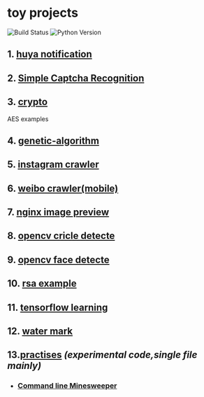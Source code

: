# toy projects

![Build Status](https://travis-ci.org/Akame-moe/PythonProject.svg?branch=master) ![Python Version](https://img.shields.io/badge/python-3.5.2-blue.svg)

## 1. [huya notification](src/huya)

## 2. [Simple Captcha Recognition](src/afreesms-captcha-recognition)

## 3. [crypto](src/crypto)

AES examples

## 4. [genetic-algorithm](src/genetic-algorithm)

## 5. [instagram crawler](src/instagram)

## 6. [weibo crawler(mobile)](src/m-weibo-crawler)

## 7. [nginx image preview](src/nginx-image-preview)

## 8. [opencv cricle detecte](src/opencv-cricle-detecte)

## 9. [opencv face detecte](src/opencv-face-detecte)

## 10. [rsa example](src/rsa)

## 11. [tensorflow learning](src/tensorflow)

## 12. [water mark](src/watermark)

## 13.[practises](src/toys) *(experimental code,single file mainly)*
  - ### [Command line Minesweeper](src/toys/minesweeper.py)
